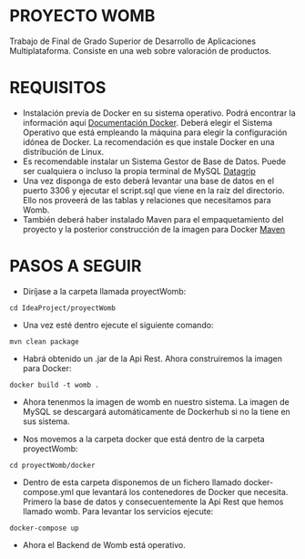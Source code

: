 # PROYECTO WOMB
Trabajo de Final de Grado Superior de Desarrollo de Aplicaciones Multiplataforma. Consiste en una web sobre valoración de productos.

# REQUISITOS

* Instalación previa de Docker en su sistema operativo. Podrá encontrar la información aquí [Documentación Docker](https://docs.docker.com/desktop/). Deberá elegir el Sistema Operativo que está empleando la máquina para elegir la configuración idónea de Docker. La recomendación es que instale Docker en una distribución de Linux.
* Es recomendable instalar un Sistema Gestor de Base de Datos. Puede ser cualquiera o incluso la propia terminal de MySQL [Datagrip](https://www.jetbrains.com/help/datagrip/installation-guide.html)
* Una vez disponga de esto deberá levantar una base de datos en el puerto 3306 y ejecutar el script.sql que viene en la raíz del directorio. Ello nos proveerá de las tablas y relaciones que necesitamos para Womb.
* También deberá haber instalado Maven para el empaquetamiento del proyecto y la posterior construcción de la imagen para Docker [Maven](https://maven.apache.org/install.html)


# PASOS A SEGUIR

* Diríjase a la carpeta llamada proyectWomb:
```
cd IdeaProject/proyectWomb
```
* Una vez esté dentro ejecute el siguiente comando:
```
mvn clean package
```
* Habrá obtenido un .jar de la Api Rest. Ahora construiremos la imagen para Docker:
```
docker build -t womb .
```
* Ahora tenenmos la imagen de womb en nuestro sistema. La imagen de MySQL se descargará automáticamente de Dockerhub si no la tiene en sus sistema.

* Nos movemos a la carpeta docker que está dentro de la carpeta proyectWomb:
```
cd proyectWomb/docker
```
* Dentro de esta carpeta disponemos de un fichero llamado docker-compose.yml que levantará los contenedores de Docker que necesita. Primero la base de datos y consecuentemente la Api Rest que hemos llamado womb. Para levantar los servicios ejecute:
```
docker-compose up
```
* Ahora el Backend de Womb está operativo.

